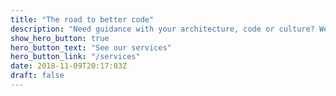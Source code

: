 ```yaml
---
title: "The road to better code"
description: "Need guidance with your architecture, code or culture? We can help."
show_hero_button: true
hero_button_text: "See our services"
hero_button_link: "/services"
date: 2018-11-09T20:17:03Z
draft: false
---
```

